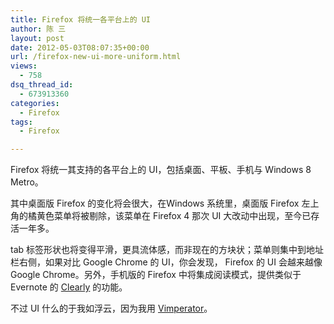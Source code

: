 ```yaml
---
title: Firefox 将统一各平台上的 UI
author: 陈 三
layout: post
date: 2012-05-03T08:07:35+00:00
url: /firefox-new-ui-more-uniform.html
views:
  - 758
dsq_thread_id:
  - 673913360
categories:
  - Firefox
tags:
  - Firefox

---
```

Firefox 将统一其支持的各平台上的 UI，包括桌面、平板、手机与 Windows 8 Metro。

其中桌面版 Firefox 的变化将会很大，在Windows 系统里，桌面版 Firefox 左上角的橘黄色菜单将被剔除，该菜单在 Firefox 4 那次 UI 大改动中出现，至今已存活一年多。

tab 标签形状也将变得平滑，更具流体感，而非现在的方块状；菜单则集中到地址栏右侧，如果对比 Google Chrome 的 UI，你会发现， Firefox 的 UI 会越来越像 Google Chrome。另外，手机版的 Firefox 中将集成阅读模式，提供类似于 Evernote 的 [Clearly][1] 的功能。

不过 UI 什么的于我如浮云，因为我用 [Vimperator][2]。

 [1]: https://addons.mozilla.org/en-US/firefox/addon/clearly/
 [2]: http://www.zfanw.com/blog/category/vimperator